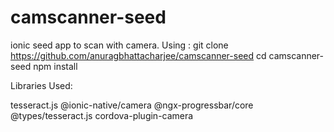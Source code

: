 # camscanner-seed
ionic seed app to scan with camera.
Using :
git clone https://github.com/anuragbhattacharjee/camscanner-seed
cd camscanner-seed
npm install

Libraries Used: 

tesseract.js 
@ionic-native/camera 
@ngx-progressbar/core
@types/tesseract.js
cordova-plugin-camera
